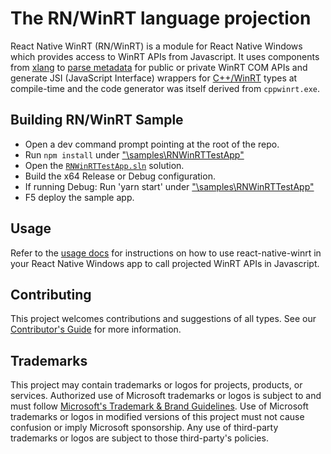 # The RN/WinRT language projection

React Native WinRT (RN/WinRT) is a module for React Native Windows which provides access to WinRT APIs from Javascript. It uses components from [xlang](https://github.com/Microsoft/xlang) to [parse metadata](https://github.com/microsoft/winmd) for public or private WinRT COM APIs and generate JSI (JavaScript Interface) wrappers for [C++/WinRT](https://github.com/microsoft/cppwinrt) types at compile-time and the code generator was itself derived from `cppwinrt.exe`.

## Building RN/WinRT Sample

- Open a dev command prompt pointing at the root of the repo.
- Run `npm install` under ["\samples\RNWinRTTestApp\"](./samples/RNWinRTTestApp)
- Open the [`RNWinRTTestApp.sln`](./samples/RNWinRTTestApp/windows/RNWinRTTestApp.sln) solution.
- Build the x64 Release or Debug configuration.
- If running Debug: Run 'yarn start' under ["\samples\RNWinRTTestApp\"](./samples/RNWinRTTestApp)
- F5 deploy the sample app.

## Usage

Refer to the [usage docs](docs/USAGE.md) for instructions on how to use react-native-winrt in your React Native Windows app to call projected WinRT APIs in Javascript.

## Contributing

This project welcomes contributions and suggestions of all types. See our [Contributor's Guide](/CONTRIBUTING.md) for more information.

## Trademarks

This project may contain trademarks or logos for projects, products, or services. Authorized use of Microsoft trademarks or logos is subject to and must follow [Microsoft's Trademark & Brand Guidelines](https://www.microsoft.com/en-us/legal/intellectualproperty/trademarks). Use of Microsoft trademarks or logos in modified versions of this project must not cause confusion or imply Microsoft sponsorship. Any use of third-party trademarks or logos are subject to those third-party's policies.
